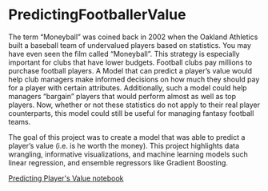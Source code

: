 # PredictingFootballerValue

The term “Moneyball” was coined back in 2002 when the Oakland Athletics built a baseball team of undervalued players based on statistics. You may have even seen the film called “Moneyball”. This strategy is especially important for clubs that have lower budgets. Football clubs pay millions to purchase football players. A Model that can predict a player’s value would help club managers make informed decisions on how much they should pay for a player with certain attributes. Additionally, such a model could help managers “bargain” players that would perform almost as well as top players.  Now, whether or not these statistics do not apply to their  real player counterparts, this model could still be useful for managing fantasy football teams. 

The goal of this project was to create a model that was able to predict a player’s value (i.e. is he worth the money). This project highlights data wrangling, informative visualizations, and machine learning models such linear regression, and ensemble regressors like Gradient Boosting. 

[Predicting Player's Value notebook](https://github.com/gormikayel/PredictingFootballerValue/blob/main/Capstone1(%20FIFA19)Updated.ipynb)
